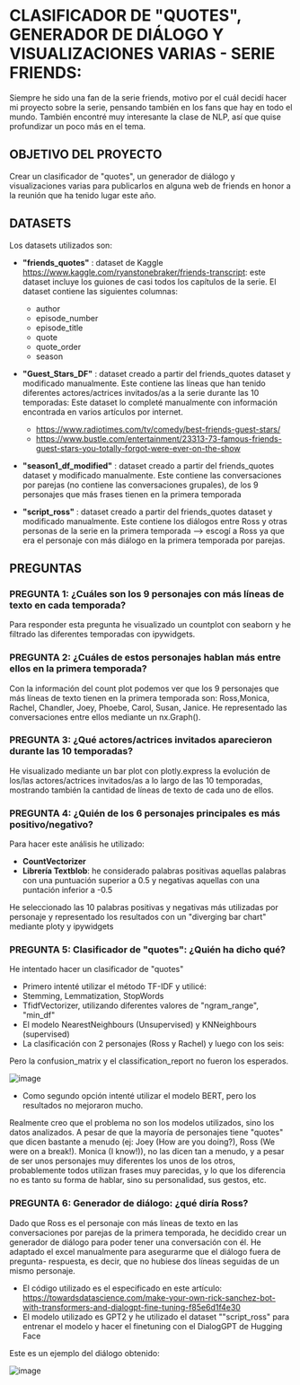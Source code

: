 
<h1> <b>CLASIFICADOR DE "QUOTES", GENERADOR DE DIÁLOGO Y VISUALIZACIONES VARIAS - SERIE FRIENDS:</b></h1>

Siempre he sido una fan de la serie friends, motivo por el cuál decidí hacer mi proyecto sobre la serie, pensando también en los fans que hay en todo el mundo. También encontré muy interesante la clase de NLP, así que quise profundizar un poco más en el tema. 

<h2> <b>OBJETIVO DEL PROYECTO</b></h2> Crear un clasificador de "quotes", un generador de diálogo y visualizaciones varias para publicarlos en alguna web de friends en honor a la reunión que ha tenido lugar este año. 

<h2> <b>DATASETS</b></h2>

Los datasets utilizados son: 

* **"friends_quotes"** : dataset de Kaggle https://www.kaggle.com/ryanstonebraker/friends-transcript: este dataset incluye los guiones de casi todos los capítulos de la serie. El dataset contiene las siguientes columnas: 
  * author
  * episode_number
  * episode_title
  * quote
  * quote_order
  * season 

* **"Guest_Stars_DF"** : dataset creado a partir del friends_quotes dataset y modificado manualmente. Este contiene las líneas que han tenido diferentes actores/actrices invitados/as a la serie durante las 10 temporadas: Este dataset lo completé manualmente con información encontrada en varios artículos por internet. 
  * https://www.radiotimes.com/tv/comedy/best-friends-guest-stars/
  * https://www.bustle.com/entertainment/23313-73-famous-friends-guest-stars-you-totally-forgot-were-ever-on-the-show
  
* **"season1_df_modified"** : dataset creado a partir del friends_quotes dataset y modificado manualmente. Este contiene las conversaciones por parejas (no contiene las conversaciones grupales), de los 9 personajes que más frases tienen en la primera temporada

* **"script_ross"** : dataset creado a partir del friends_quotes dataset y modificado manualmente. Este contiene los diálogos entre Ross y otras personas de la serie en la primera temporada --> escogí a Ross ya que era el personaje con más diálogo en la primera temporada por parejas. 

<h2> <b> PREGUNTAS </b></h2>

<h3> <b> PREGUNTA 1: ¿Cuáles son los 9 personajes con más líneas de texto en cada temporada? </b> </h3>

Para responder esta pregunta he visualizado un countplot con seaborn y he filtrado las diferentes temporadas con ipywidgets.

<h3> <b> PREGUNTA 2: ¿Cuáles de estos personajes hablan más entre ellos en la primera temporada? </b> </h3>

Con la información del count plot podemos ver que los 9 personajes que más líneas de texto tienen en la primera temporada son: Ross,Monica, Rachel, Chandler, Joey, Phoebe, Carol, Susan, Janice. He representado las conversaciones entre ellos mediante un nx.Graph(). 


<h3> <b> PREGUNTA 3: ¿Qué actores/actrices invitados aparecieron durante las 10 temporadas? </b> </h3>

He visualizado mediante un bar plot con plotly.express la evolución de los/las actores/actrices invitados/as a lo largo de las 10 temporadas, mostrando también la cantidad de líneas de texto de cada uno de ellos.

<h3> <b> PREGUNTA 4: ¿Quién de los 6 personajes principales es más positivo/negativo? </b> </h3>
 
Para hacer este análisis he utilizado:

* **CountVectorizer** 
* **Librería Textblob**: he considerado palabras positivas aquellas palabras con una puntuación superior a 0.5 y negativas aquellas con una puntación inferior a -0.5

He seleccionado las 10 palabras positivas y negativas más utilizadas por personaje y representado los resultados con un "diverging bar chart" mediante ploty y ipywidgets 

<h3> <b> PREGUNTA 5: Clasificador de "quotes": ¿Quién ha dicho qué? </b> </h3>

He intentado hacer un clasificador de "quotes"
* Primero intenté utilizar el método TF-IDF y utilicé: 
 * Stemming, Lemmatization, StopWords
 * TfidfVectorizer, utilizando diferentes valores de "ngram_range", "min_df"
 * El modelo NearestNeighbours (Unsupervised) y KNNeighbours (supervised)
 * La clasificación con 2 personajes (Ross y Rachel) y luego con los seis: 
 
Pero la confusion_matrix y el classification_report no fueron los esperados. 

![image](https://user-images.githubusercontent.com/77194988/128016824-459b719c-3514-4a77-82b9-8c0ebfbe2d99.png)

* Como segundo opción intenté utilizar el modelo BERT, pero los resultados no mejoraron mucho. 

Realmente creo que el problema no son los modelos utilizados, sino los datos analizados. A pesar de que la mayoría de personajes tiene "quotes" que dicen bastante a menudo (ej: Joey (How are you doing?), Ross (We were on a break!). Monica (I know!)), no las dicen tan a menudo, y a pesar de ser unos personajes muy diferentes los unos de los otros, probablemente todos utilizan frases muy parecidas, y lo que los diferencia no es tanto su forma de hablar, sino su personalidad, sus gestos, etc. 

<h3> <b> PREGUNTA 6: Generador de diálogo: ¿qué diría Ross? </b> </h3>

Dado que Ross es el personaje con más líneas de texto en las conversaciones por parejas de la primera temporada, he decidido crear un generador de diálogo para poder tener una conversación con él. He adaptado el excel manualmente para asegurarme que el diálogo fuera de pregunta- respuesta, es decir, que no hubiese dos líneas seguidas de un mismo personaje. 

* El código utilizado es el especificado en este artículo: https://towardsdatascience.com/make-your-own-rick-sanchez-bot-with-transformers-and-dialogpt-fine-tuning-f85e6d1f4e30
* El modelo utilizado es GPT2 y he utilizado el dataset ""script_ross" para entrenar el modelo y hacer el finetuning con el DialogGPT de Hugging Face 

Este es un ejemplo del diálogo obtenido:

![image](https://user-images.githubusercontent.com/77194988/128018458-6b8c8a37-0d8e-4b0f-aa2b-ae484e6a204a.png)

